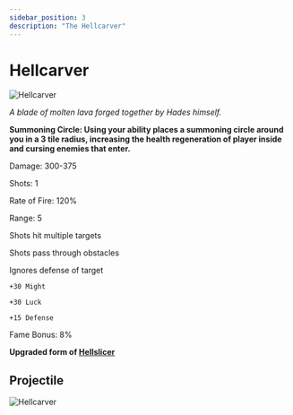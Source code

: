 ```yaml
---
sidebar_position: 3
description: "The Hellcarver"
---
```


# Hellcarver

![Hellcarver](https://vwiki.valorserver.com/api/item/picture/hellcarver)

<i>A blade of molten lava forged together by Hades himself.</i>

**Summoning Circle: Using your ability places a summoning circle around you in a 3 tile radius, increasing the health regeneration of player inside and cursing enemies that enter.**

Damage: 300-375

Shots: 1 

Rate of Fire: 120%

Range: 5

Shots hit multiple targets

Shots pass through obstacles

Ignores defense of target

    +30 Might
    
    +30 Luck
    
    +15 Defense
    
Fame Bonus: 8%

**Upgraded form of [Hellslicer](https://wiki.valorserver.com/docs/items/weapons/katanas/ut/hellslicer)**

## Projectile 

![Hellcarver](https://cdn.discordapp.com/attachments/1160376179996496013/1170947243923218452/hellcarver.gif?ex=6592439a&is=657fce9a&hm=096237bcce0f01c77c3e1fd0ab37f38eb60f93a93ba3f8c32e1401d669a281ac&)
